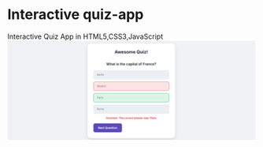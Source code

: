 # Interactive quiz-app
Interactive Quiz App in HTML5,CSS3,JavaScript
![image alt](https://github.com/Preetam-mahakhuda/quiz-app/blob/474627b031628349e38c073b00a718f39e2b212a/Screenshot%202025-05-30%20083250.png)
